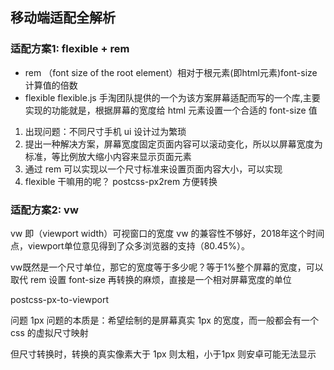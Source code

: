 ## 移动端适配全解析

### 适配方案1: flexible + rem

- rem （font size of the root element）相对于根元素(即html元素)font-size计算值的倍数
- flexible flexible.js 手淘团队提供的一个为该方案屏幕适配而写的一个库,主要实现的功能就是，根据屏幕的宽度给 html 元素设置一个合适的 font-size 值

1. 出现问题：不同尺寸手机 ui 设计过为繁琐
2. 提出一种解决方案，屏幕宽度固定页面内容可以滚动变化，所以以屏幕宽度为标准，等比例放大缩小内容来显示页面元素
3. 通过 rem 可以实现以一个尺寸标准来设置页面内容大小，可以实现
4. flexible 干嘛用的呢？ postcss-px2rem 方便转换



### 适配方案2: vw

vw 即（viewport width）可视窗口的宽度
vw 的兼容性不够好，2018年这个时间点，viewport单位意见得到了众多浏览器的支持（80.45%）。

vw既然是一个尺寸单位，那它的宽度等于多少呢？等于1%整个屏幕的宽度，可以取代 rem 设置 font-size 再转换的麻烦，直接是一个相对屏幕宽度的单位

postcss-px-to-viewport


问题 1px 问题的本质是：希望绘制的是屏幕真实 1px 的宽度，而一般都会有一个css 的虚拟尺寸映射

但尺寸转换时，转换的真实像素大于 1px 则太粗，小于1px 则安卓可能无法显示
